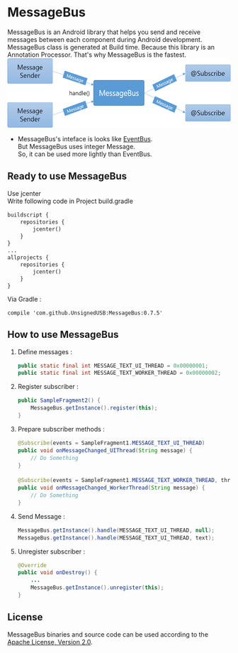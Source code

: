 # MessageBus
MessageBus is an Android library that helps you send and receive messages between each component during Android development. MessageBus class is generated at Build time. Because this library is an Annotation Processor. That's why MessageBus is the fastest.</br>
<img width="588" height="156" src="/doc/MessageBus_flow.png"/></br>

- MessageBus's inteface is looks like [EventBus](https://github.com/greenrobot/EventBus).</br>
But MessageBus uses integer Message.</br>So, it can be used more lightly than EventBus.

Ready to use MessageBus
----------
Use jcenter</br>Write following code in Project build.gradle
   ```
   buildscript {
       repositories {
           jcenter()
       }
   }
   ...  
   allprojects {
       repositories {
           jcenter()
       }
   }
   ```
Via Gradle :</br>
   ```
   compile 'com.github.UnsignedUSB:MessageBus:0.7.5'
   ```

How to use MessageBus
----------
1. Define messages : 
   ```java
   public static final int MESSAGE_TEXT_UI_THREAD = 0x00000001;
   public static final int MESSAGE_TEXT_WORKER_THREAD = 0x00000002;
   ```
2. Register subscriber :
   ```java
   public SampleFragment2() {
       MessageBus.getInstance().register(this);
   }
   ```
3. Prepare subscriber methods :
   ```java
   @Subscribe(events = SampleFragment1.MESSAGE_TEXT_UI_THREAD)
   public void onMessageChanged_UIThread(String message) {
       // Do Something
   }

   @Subscribe(events = SampleFragment1.MESSAGE_TEXT_WORKER_THREAD, thread = Subscribe.Thread.MAIN)
   public void onMessageChanged_WorkerThread(String message) {
       // Do Something
   }
   ```
4. Send Message :
   ```java
   MessageBus.getInstance().handle(MESSAGE_TEXT_UI_THREAD, null);
   MessageBus.getInstance().handle(MESSAGE_TEXT_UI_THREAD, text);
   ```
5. Unregister subscriber :
   ```java
   @Override
   public void onDestroy() {
       ...
       MessageBus.getInstance().unregister(this);
   }
   ```
License
------------
MessageBus binaries and source code can be used according to the [Apache License, Version 2.0](LICENSE).
